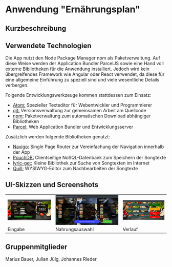 Anwendung "Ernährungsplan"
===============================

Kurzbeschreibung
----------------


Verwendete Technologien
-----------------------

Die App nutzt den Node Package Manager npm als Paketverwaltung. Auf diese
Weise werden der Application Bundler ParcelJS sowie eine Hand voll externe
Bibliotheken für die Anwendung installiert. Jedoch wird kein übergreifendes
Framework wie Angular oder React verwendet, da diese für eine allgemeine
Einführung zu speziell sind und viele wesentliche Details verbergen.

Folgende Entwicklungswerkzeuge kommen stattdessen zum Einsatz:

 * [Atom:](https://atom.io/) Spezieller Texteditor für Webentwickler und Programmierer
 * [git:](https://git-scm.com/") Versionsverwaltung zur gemeinsamen Arbeit am Quellcode
 * [npm:](https://nodejs.org/") Paketverwaltung zum automatischen Download abhängiger Bibliotheken
 * [Parcel:](https://parceljs.org/") Web Application Bundler und Entwicklungsserver

Zusätzlich werden folgende Bibliotheken genutzt:

 * [Navigo:](https://github.com/krasimir/navigo) Single Page Router zur Vereinfachung der Navigation innerhalb der App
 * [PouchDB:](https://pouchdb.com/") Clientseitige NoSQL-Datenbank zum Speichern der Songtexte
 * [lyric-get:](https://github.com/rhnvrm/lyric-api") Kleine Bibliothek zur Suche von Songtexten im Internet
 * [Quill:](https://quilljs.com/") WYSIWYG-Editor zum Nachbearbeiten der Songtexte

UI-Skizzen und Screenshots
--------------------------

<table style="max-width: 100%;">
    <tr>
        <td>
            <img src="eingabe.png" style="display: block; width: 100%;" />
        </td>
        <td>
            <img src="nahrungsauswahl.png" style="display: block; width: 100%;" />
        </td>
        <td>
            <img src="verlauf.png" style="display: block; width: 100%;" />
        </td>
    </tr>
    <tr>
        <td>
            Eingabe
        </td>
        <td>
            Nahrungsauswahl
        </td>
        <td>
            Verlauf
        </td>
    </tr>
</table>

Gruppenmitglieder
-----------------
Marius Bauer, Julian Jülg, Johannes Rieder
